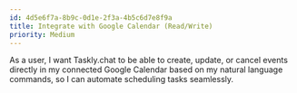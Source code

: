 ```yaml
---
id: 4d5e6f7a-8b9c-0d1e-2f3a-4b5c6d7e8f9a
title: Integrate with Google Calendar (Read/Write)
priority: Medium
---
```

As a user, I want Taskly.chat to be able to create, update, or cancel events directly in my connected Google Calendar based on my natural language commands, so I can automate scheduling tasks seamlessly.